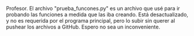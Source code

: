 Profesor. El archivo "prueba_funcones.py" es un archivo que usé para ir probando las funciones a medida que las iba creando. Está desactualizado, y no es requerida por el programa principal, pero lo subir sin querer al pushear los archivos a GitHub. Espero no sea un inconveniente.
